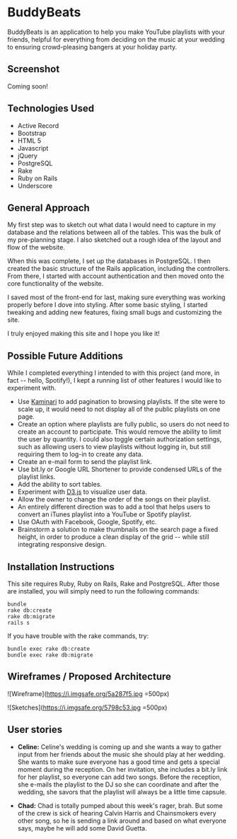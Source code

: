 # BuddyBeats

BuddyBeats is an application to help you make YouTube playlists with your friends, helpful for everything from deciding on the music at your wedding to ensuring crowd-pleasing bangers at your holiday party.

## Screenshot

Coming soon!

## Technologies Used
 * Active Record
 * Bootstrap
 * HTML 5
 * Javascript
 * jQuery
 * PostgreSQL
 * Rake
 * Ruby on Rails
 * Underscore

## General Approach

My first step was to sketch out what data I would need to capture in my database and the relations between all of the tables. This was the bulk of my pre-planning stage. I also sketched out a rough idea of the layout and flow of the website.

When this was complete, I set up the databases in PostgreSQL. I then created the basic structure of the Rails application, including the controllers. From there, I started with account authentication and then moved onto the core functionality of the website.

I saved most of the front-end for last, making sure everything was working properly before I dove into styling. After some basic styling, I started tweaking and adding new features, fixing small bugs and customizing the site.

I truly enjoyed making this site and I hope you like it!

## Possible Future Additions

While I completed everything I intended to with this project (and more, in fact -- hello, Spotify!), I kept a running list of other features I would like to experiment with.

 * Use [Kaminari](https://github.com/amatsuda/kaminari) to add pagination to browsing playlists. If the site were to scale up, it would need to not display all of the public playlists on one page.
 * Create an option where playlists are fully public, so users do not need to create an account to participate. This would remove the ability to limit the user by quantity. I could also toggle certain authorization settings, such as allowing users to view playlists without logging in, but still requiring them to log-in to create any data.
 * Create an e-mail form to send the playlist link.
 * Use bit.ly or Google URL Shortener to provide condensed URLs of the playlist links.
 * Add the ability to sort tables.
 * Experiment with [D3.js](http://d3js.org/) to visualize user data.
 * Allow the owner to change the order of the songs on their playlist.
 * An entirely different direction was to add a tool that helps users to convert an iTunes playlist into a YouTube or Spotify playlist.
 * Use OAuth with Facebook, Google, Spotify, etc.
 * Brainstorm a solution to make thumbnails on the search page a fixed height, in order to produce a clean display of the grid -- while still integrating responsive design.

## Installation Instructions

This site requires Ruby, Ruby on Rails, Rake and PostgreSQL. After those are installed, you will simply need to run the following commands:

```
bundle
rake db:create
rake db:migrate
rails s
```

If you have trouble with the rake commands, try:

```
bundle exec rake db:create
bundle exec rake db:migrate
```

## Wireframes / Proposed Architecture

 ![Wireframe](https://i.imgsafe.org/5a287f5.jpg =500px)

 ![Sketches](https://i.imgsafe.org/5798c53.jpg =500px)

## User stories
  * **Celine:** Celine's wedding is coming up and she wants a way to gather input from her friends about the music she should play at her wedding. She wants to make sure everyone has a good time and gets a special moment during the reception. On her invitation, she includes a bit.ly link for her playlist, so everyone can add two songs. Before the reception, she e-mails the playlist to the DJ so she can coordinate and after the wedding, she savors that the playlist will always be a little time capsule.

  * **Chad:** Chad is totally pumped about this week's rager, brah. But some of the crew is sick of hearing Calvin Harris and Chainsmokers every other song, so he is sending a link around and based on what everyone says, maybe he will add some David Guetta.
